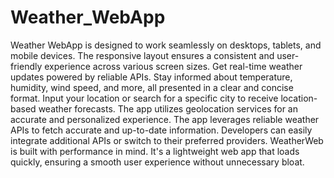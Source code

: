 # Weather_WebApp

Weather WebApp is designed to work seamlessly on desktops, tablets, and mobile devices. The responsive layout ensures a consistent and user-friendly experience across various screen sizes.
 Get real-time weather updates powered by reliable APIs. Stay informed about temperature, humidity, wind speed, and more, all presented in a clear and concise format.
 Input your location or search for a specific city to receive location-based weather forecasts. The app utilizes geolocation services for an accurate and personalized experience.
The app leverages reliable weather APIs to fetch accurate and up-to-date information. Developers can easily integrate additional APIs or switch to their preferred providers.
WeatherWeb is built with performance in mind. It's a lightweight web app that loads quickly, ensuring a smooth user experience without unnecessary bloat.

